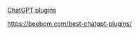 [ChatGPT plugins](https://openai.com/blog/chatgpt-plugins)


https://beebom.com/best-chatgpt-plugins/